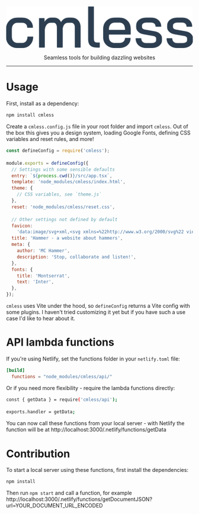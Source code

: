 <p align="center">
  <img alt="cmless" src="logo.png" />
</p>

<p align="center">
  Seamless tools for building dazzling websites
</p>

<hr />

# Usage
First, install as a dependency:
```sh
npm install cmless
```

Create a `cmless.config.js` file in your root folder and import `cmless`. Out of the box this gives you a design system, loading Google Fonts, defining CSS variables and reset rules, and more!

```js
const defineConfig = require('cmless');

module.exports = defineConfig({
  // Settings with some sensible defaults
  entry: `${process.cwd()}/src/app.tsx`,
  template: 'node_modules/cmless/index.html',
  theme: {
    // CSS variables, see `theme.js`
  },
  reset: 'node_modules/cmless/reset.css',

  // Other settings not defined by default
  favicon:
    'data:image/svg+xml,<svg xmlns=%22http://www.w3.org/2000/svg%22 viewBox=%220 0 110 110%22><text y=%22.9em%22 font-size=%2290%22>🔨</text></svg>',
  title: 'Hammer - a website about hammers',
  meta: {
    author: 'MC Hammer',
    description: 'Stop, collaborate and listen!',
  },
  fonts: {
    title: 'Montserrat',
    text: 'Inter',
  },
});
```

`cmless` uses Vite under the hood, so `defineConfig` returns a Vite config with some plugins. I haven't tried customizing it yet but if you have such a use case I'd like to hear about it.

# API lambda functions
If you're using Netlify, set the functions folder in your `netlify.toml` file:

```toml
[build]
  functions = "node_modules/cmless/api/"
```

Or if you need more flexibility - require the lambda functions directly:

```sh
const { getData } = require('cmless/api');

exports.handler = getData;
```

You can now call these functions from your local server - with Netlify the function will be at http://localhost:3000/.netlify/functions/getData

# Contribution
To start a local server using these functions, first install the dependencies:

```sh
npm install
```

Then run `npm start` and call a function, for example http://localhost:3000/.netlify/functions/getDocumentJSON?url=YOUR_DOCUMENT_URL_ENCODED
